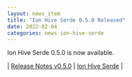 ```yaml
---
layout: news_item
title: "Ion Hive Serde 0.5.0 Released"
date: 2022-02-04
categories: news ion-hive-serde
---
```


Ion Hive Serde 0.5.0 is now available.

| [Release Notes v0.5.0](https://github.com/amzn/ion-hive-serde/releases/tag/v0.5.0) | [Ion Hive Serde](https://github.com/amzn/ion-hive-serde) |


